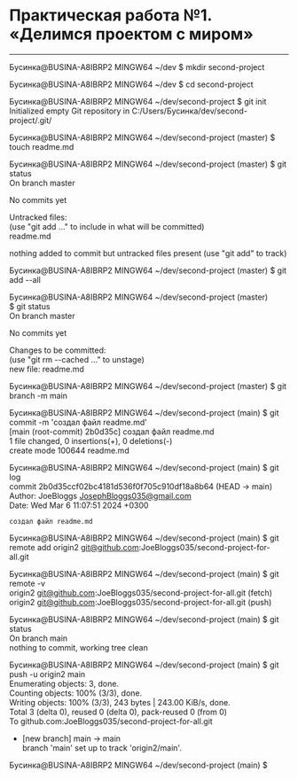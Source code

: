 # Практическая работа №1. «Делимся проектом с миром»  

---

Бусинка@BUSINA-A8IBRP2 MINGW64 ~/dev
$ mkdir second-project  

Бусинка@BUSINA-A8IBRP2 MINGW64 ~/dev
$ cd second-project  

Бусинка@BUSINA-A8IBRP2 MINGW64 ~/dev/second-project
$ git init  
Initialized empty Git repository in C:/Users/Бусинка/dev/second-project/.git/  

Бусинка@BUSINA-A8IBRP2 MINGW64 ~/dev/second-project (master)
$ touch readme.md  

Бусинка@BUSINA-A8IBRP2 MINGW64 ~/dev/second-project (master)
$ git status  
On branch master  
  
No commits yet  
  
Untracked files:  
  (use "git add <file>..." to include in what will be committed)  
        readme.md  
  
nothing added to commit but untracked files present (use "git add" to track)  
  
Бусинка@BUSINA-A8IBRP2 MINGW64 ~/dev/second-project (master)
$ git add --all  
  
Бусинка@BUSINA-A8IBRP2 MINGW64 ~/dev/second-project (master)  
$ git status  
On branch master  
  
No commits yet  
  
Changes to be committed:  
  (use "git rm --cached <file>..." to unstage)  
        new file:   readme.md  
  

Бусинка@BUSINA-A8IBRP2 MINGW64 ~/dev/second-project (master)
$ git branch -m main  
  
Бусинка@BUSINA-A8IBRP2 MINGW64 ~/dev/second-project (main)
$ git commit -m 'создал файл readme.md'  
[main (root-commit) 2b0d35c] создал файл readme.md  
 1 file changed, 0 insertions(+), 0 deletions(-)  
 create mode 100644 readme.md  
  
Бусинка@BUSINA-A8IBRP2 MINGW64 ~/dev/second-project (main)
$ git log  
commit 2b0d35ccf02bc4181d536f0f705c910df18a8b64 (HEAD -> main)  
Author: JoeBloggs <JosephBloggs035@gmail.com>  
Date:   Wed Mar 6 11:07:51 2024 +0300  
  
    создал файл readme.md  
  
Бусинка@BUSINA-A8IBRP2 MINGW64 ~/dev/second-project (main)
$ git remote add origin2 git@github.com:JoeBloggs035/second-project-for-all.git  
  
Бусинка@BUSINA-A8IBRP2 MINGW64 ~/dev/second-project (main)
$ git remote -v  
origin2 git@github.com:JoeBloggs035/second-project-for-all.git (fetch)  
origin2 git@github.com:JoeBloggs035/second-project-for-all.git (push)  
  
Бусинка@BUSINA-A8IBRP2 MINGW64 ~/dev/second-project (main)
$ git status  
On branch main  
nothing to commit, working tree clean  
  
Бусинка@BUSINA-A8IBRP2 MINGW64 ~/dev/second-project (main)
$ git push -u origin2 main  
Enumerating objects: 3, done.  
Counting objects: 100% (3/3), done.  
Writing objects: 100% (3/3), 243 bytes | 243.00 KiB/s, done.  
Total 3 (delta 0), reused 0 (delta 0), pack-reused 0 (from 0)  
To github.com:JoeBloggs035/second-project-for-all.git  
 * [new branch]      main -> main  
branch 'main' set up to track 'origin2/main'.  
  
Бусинка@BUSINA-A8IBRP2 MINGW64 ~/dev/second-project (main)
$  
